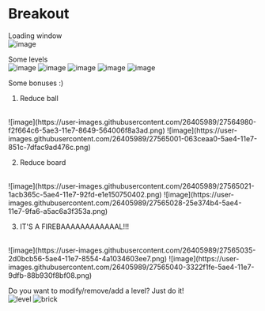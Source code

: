 # Breakout

Loading window
<br />
![image](https://user-images.githubusercontent.com/26405989/27564886-72084492-5ae3-11e7-9cb6-1b38bdfc3f0b.png)

Some levels
<br />
![image](https://user-images.githubusercontent.com/26405989/27564894-7d0284d4-5ae3-11e7-9752-62fcce9d4774.png)
![image](https://user-images.githubusercontent.com/26405989/27564906-874fa7aa-5ae3-11e7-92fa-afa6c0457fcb.png)
![image](https://user-images.githubusercontent.com/26405989/27564912-8cfc27c8-5ae3-11e7-81c1-d32488093c2b.png)
![image](https://user-images.githubusercontent.com/26405989/27564917-9331c184-5ae3-11e7-8f9a-68bd73e56e17.png)
![image](https://user-images.githubusercontent.com/26405989/27564925-9db3f96a-5ae3-11e7-9472-2834477c372b.png)
<br />

Some bonuses :)
<br />
1) Reduce ball
<br />
![image](https://user-images.githubusercontent.com/26405989/27564980-f2f664c6-5ae3-11e7-8649-564006f8a3ad.png)
![image](https://user-images.githubusercontent.com/26405989/27565001-063ceaa0-5ae4-11e7-851c-7dfac9ad476c.png)
<br />

2) Reduce board
<br />
![image](https://user-images.githubusercontent.com/26405989/27565021-1acb365c-5ae4-11e7-92fd-e1e150750402.png)
![image](https://user-images.githubusercontent.com/26405989/27565028-25e374b4-5ae4-11e7-9fa6-a5ac6a3f353a.png)
<br />

3) IT'S A FIREBAAAAAAAAAAAAL!!!
<br />
![image](https://user-images.githubusercontent.com/26405989/27565035-2d0bcb56-5ae4-11e7-8554-4a1034603ee7.png)
![image](https://user-images.githubusercontent.com/26405989/27565040-3322f1fe-5ae4-11e7-9dfb-88b930f8bf08.png)
<br />

Do you want to modify/remove/add a level? Just do it!
<br />
![level](https://user-images.githubusercontent.com/26405989/27564968-dc2b05ee-5ae3-11e7-846c-085186b28961.PNG)
![brick](https://user-images.githubusercontent.com/26405989/27565240-bf578224-5ae5-11e7-90be-ba268dd9108b.PNG)
